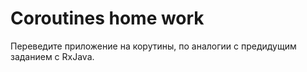 # Coroutines home work

Переведите приложение на корутины, по аналогии с предидущим заданием с RxJava.